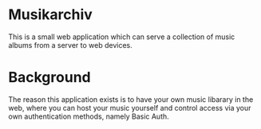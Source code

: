 # Musikarchiv

This is a small web application which can serve a collection of music albums from a server to web devices.

# Background

The reason this application exists is to have your own music libarary in the web, where you can host your music yourself and control access via your own authentication methods, namely Basic Auth.